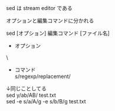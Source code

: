 sed は stream editor  である  

オプションと編集コマンドに分かれる  

sed [オプション] 編集コマンド [ファイル名]  

- オプション  

\

- コマンド  
s/regexp/replacement/  

↓同じことしてる  
sed y/ab/AB/ test.txt  
sed -e s/a/A/g -e s/b/B/g test.txt  
